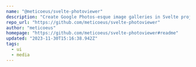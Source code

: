 ```yaml
---
name: "@meticoeus/svelte-photoviewer"
description: "Create Google Photos-esque image galleries in Svelte projects."
repo_url: "https://github.com/meticoeus/svelte-photoviewer"
author: "meticoeus"
homepage: "https://github.com/meticoeus/svelte-photoviewer#readme"
updated: "2023-11-30T15:16:38.942Z"
tags: 
  - ui
  - media
---
```

